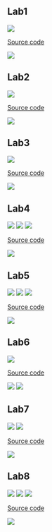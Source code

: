 
## Lab1

<img src="TTVT/Lab1/Question.jpg">

 [Source code](TTVT/Lab1/Lab1_42_NguyenBaThanh.m)
 
<img src="TTVT/Lab1/result.jpg">

## Lab2
<img src="TTVT/Lab2/Question.jpg">

 [Source code](TTVT/Lab2/Lab2_42_NguyenBaThanh.m)

<img src="TTVT/Lab2/result.jpg">

## Lab3
<img src="TTVT/Lab3/Question.jpg">

 [Source code](TTVT/Lab3/Lab3_42_NguyenBaThanh.m)

<img src="TTVT/Lab3/result b.jpg">

## Lab4
<img src="TTVT/Lab4/QuestionA.jpg">

<img src="TTVT/Lab4/QuestionB.jpg">

<img src="TTVT/Lab4/QuestionC.jpg">

 [Source code](TTVT/Lab4/Lab4_42_NguyenBaThanh.m)
 
<img src="TTVT/Lab4/result.jpg">

## Lab5
<img src="TTVT/Lab5/QuestionA.jpg">

<img src="TTVT/Lab5/QuestionB.jpg">

<img src="TTVT/Lab5/QuestionC.jpg">

 [Source code](TTVT/Lab5/Lab5_42_NguyenBaThanh.m)
 
<img src="TTVT/Lab5/result.jpg">

## Lab6
<img src="TTVT/Lab6/Question.jpg">

 [Source code](TTVT/Lab6/Lab6_42_NguyenBaThanh.m)
 
<img src="TTVT/Lab6/result 1.jpg">

<img src="TTVT/Lab6/result 2.jpg">

## Lab7
<img src="TTVT/Lab7/QuestionA.jpg">

<img src="TTVT/Lab7/QuestionB.jpg">

 [Source code](TTVT/Lab7/Lab7_42_NguyenBaThanh.m)
 
<img src="TTVT/Lab7/result.jpg">

## Lab8
<img src="TTVT/Lab8/QuestionA.jpg">

<img src="TTVT/Lab8/QuestionB.jpg">

<img src="TTVT/Lab8/QuestionC.jpg">

 [Source code](TTVT/Lab8/Lab8_42_NguyenBaThanh.m)
 
<img src="TTVT/Lab8/result.jpg">

